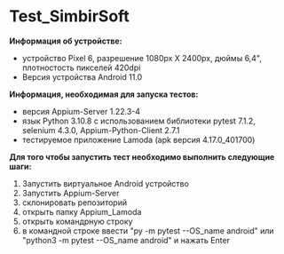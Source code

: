 # Test_SimbirSoft

**Информация об устройстве:**
* устройство Pixel 6, разрешение 1080px X 2400px, дюймы 6,4", плотностость пикселей 420dpi
* Версия устройства Android 11.0

**Информация, необходимая для запуска тестов:**
* версия Appium-Server 1.22.3-4
* язык Python 3.10.8 с использованием  библиотеки pytest 7.1.2, selenium 4.3.0, Appium-Python-Client 2.7.1
* тестируемое приложение Lamoda (apk версия 4.17.0_401700)

**Для того чтобы запустить тест необходимо выполнить следующие шаги:** 
1. Запустить виртуальное Android устройство 
2. Запустить Appium-Server
3. склонировать репозиторий
4. открыть папку Appium_Lamoda
5. открыть командрную строку
6. в командной строке ввести "py -m pytest --OS_name android" или "python3 -m pytest --OS_name android" и нажать Enter 
